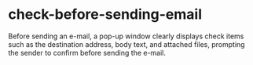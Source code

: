 # check-before-sending-email
Before sending an e-mail, a pop-up window clearly displays check items such as the destination address, body text, and attached files, prompting the sender to confirm before sending the e-mail.

